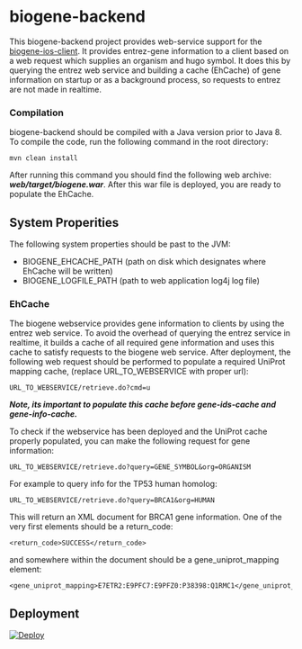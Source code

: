# biogene-backend
This biogene-backend project provides web-service support for the [biogene-ios-client](https://github.com/n1zea144/biogene-ios-client).  It provides entrez-gene information to a client based on a web request which supplies an organism and hugo symbol.  It does this by querying the entrez web service and building a cache (EhCache) of gene information on startup or as a background process, so requests to entrez are not made in realtime.

### Compilation

biogene-backend should be compiled with a Java version prior to Java 8.  To compile the code, run the following command in the root directory:

```
mvn clean install
```

After running this command you should find the following web archive: ***web/target/biogene.war***.  After this war file is deployed, you are ready to populate the EhCache.


## System Properities

The following system properties should be past to the JVM:

* BIOGENE_EHCACHE_PATH (path on disk which designates where EhCache will be written)
* BIOGENE_LOGFILE_PATH (path to web application log4j log file)


### EhCache

The biogene webservice provides gene information to clients by using the entrez web service.  To avoid the overhead of querying the entrez service in realtime, it builds a cache of all required gene information and uses this cache to satisfy requests to the biogene web service.  After deployment, the following web request should be performed to populate a required UniProt mapping cache, (replace URL_TO_WEBSERVICE with proper url):

```
URL_TO_WEBSERVICE/retrieve.do?cmd=u
```

***Note, its important to populate this cache before gene-ids-cache and gene-info-cache.***

To check if the webservice has been deployed and the UniProt cache properly populated, you can make the following request for gene information:

```
URL_TO_WEBSERVICE/retrieve.do?query=GENE_SYMBOL&org=ORGANISM
```

For example to query info for the TP53 human homolog:

```
URL_TO_WEBSERVICE/retrieve.do?query=BRCA1&org=HUMAN
```

This will return an XML document for BRCA1 gene information.  One of the very first elements should be a return_code:

```
<return_code>SUCCESS</return_code>
```

and somewhere within the document should be a gene_uniprot_mapping element:

```
<gene_uniprot_mapping>E7ETR2:E9PFC7:E9PFZ0:P38398:Q1RMC1</gene_uniprot_mapping
```

## Deployment
[![Deploy](https://www.herokucdn.com/deploy/button.svg)](https://heroku.com/deploy)
